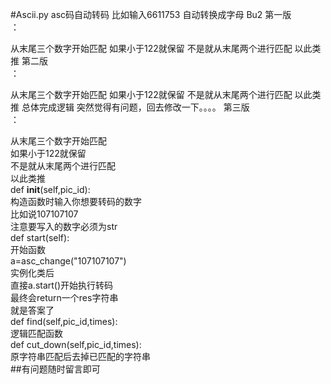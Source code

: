 #Ascii.py
asc码自动转码
比如输入6611753
自动转换成字母
Bu2
第一版<br>：
        
从末尾三个数字开始匹配
如果小于122就保留
不是就从末尾两个进行匹配
以此类推
第二版<br>：
        
从末尾三个数字开始匹配
如果小于122就保留
不是就从末尾两个进行匹配
以此类推
总体完成逻辑
突然觉得有问题，回去修改一下。。。。
第三版<br>：
        
从末尾三个数字开始匹配<br>
如果小于122就保留<br>
不是就从末尾两个进行匹配<br>
以此类推<br>
def __init__(self,pic_id):<br>
构造函数时输入你想要转码的数字<br>
比如说107107107<br>
注意要写入的数字必须为str<br>
def start(self):<br>
开始函数<br>
a=asc_change("107107107")<br>
实例化类后<br>
直接a.start()开始执行转码<br>
最终会return一个res字符串<br>
就是答案了<br>
def find(self,pic_id,times):<br>
逻辑匹配函数<br>
def cut_down(self,pic_id,times):<br>
原字符串匹配后去掉已匹配的字符串<br>
##有问题随时留言即可
